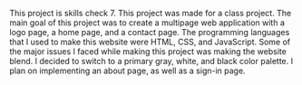 This project is skills check 7. This project was made for a class project. The main goal of this project was to create a multipage web application with a logo page, 
a home page, and a contact page. The programming languages that I used to make this website were HTML, CSS, and JavaScript. Some of the major issues I faced while making
this project was making the website blend. I decided to switch to a primary gray, white, and black color palette. I plan on implementing an about page, 
as well as a sign-in page.
